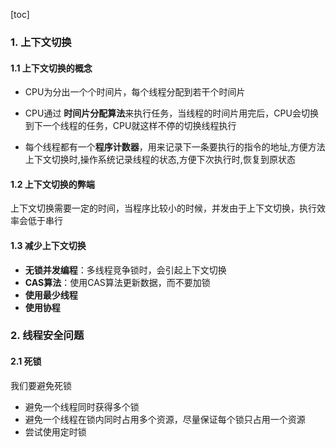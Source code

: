 [toc]

### 1. 上下文切换

#### 1.1 上下文切换的概念

* CPU为分出一个个时间片，每个线程分配到若干个时间片

* CPU通过 **时间片分配算法**来执行任务，当线程的时间片用完后，CPU会切换到下一个线程的任务，CPU就这样不停的切换线程执行

* 每个线程都有一个**程序计数器**，用来记录下一条要执行的指令的地址,方便方法上下文切换时,操作系统记录线程的状态,方便下次执行时,恢复到原状态   

#### 1.2 上下文切换的弊端

上下文切换需要一定的时间，当程序比较小的时候，并发由于上下文切换，执行效率会低于串行

#### 1.3 减少上下文切换

* **无锁并发编程**：多线程竞争锁时，会引起上下文切换
* **CAS算法**：使用CAS算法更新数据，而不要加锁
* **使用最少线程**
* **使用协程**



### 2. 线程安全问题

#### 2.1 死锁

我们要避免死锁

* 避免一个线程同时获得多个锁
* 避免一个线程在锁内同时占用多个资源，尽量保证每个锁只占用一个资源
* 尝试使用定时锁
